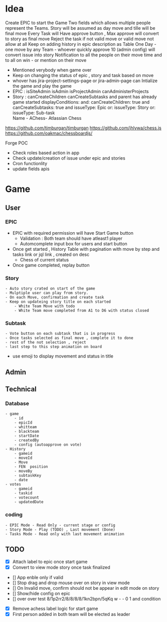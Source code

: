 # Idea

Create EPIC to start the Game
Two fields which allows multiple people represent the Teams.
Story will be assumed as day move and tille will be final move
Every Task will Have approve button , Max approve will convert to story as final move
Reject the task if not valid move or valid move not allow at all
Keep on adding history in epic description as Table
One Day - one move by any Team - whoever quickly approve 10 (admin config) will convert issue into story
Notification to all the people on their move time and to all on win - or mention on their move
- Mentioned verybody when game over
- Keep on changing the status of epic , story and task based on move
- whover has jira-project-settings-page or jira-admin-page can Intialize the game and play the game
- EPIC : isSiteAdmin isAdmin isProjectAdmin canAdministerProjects
- Story : canCreateChildren canCreateSubtasks and parent has already game started 
      displayConditions:
        and:
          canCreateChildren: true
          and
          canCreateSubtasks: true
          and 
            issueType: Epic
            or:
            issueType: Story
            or:
            issueType: Sub-task        
Name - AChess- Atlassian Chess

https://github.com/timburgan/timburgan
https://github.com/jhlywa/chess.js
https://github.com/oakmac/chessboardjs/

Forge POC
 - Check roles based action in app
 - Check update/creation of issue under epic and stories
 - Cron functionlity
 - update fields apis

# Game
## User
### EPIC
 - EPIC with required permission will have Start Game button
    - Validation : Both team should have atleast1 player
    - Automcomplete input box for users and start button
 - Once get started , History Table with pagination with move by step and tasks link or jql link , created on desc
    - Chess of current status
 - Once game completed, replay button 
### Story
    - Auto story crated on start of the game
    - Mulptiple user can play from story.
    - On each Move, confirmation and create task
    - Keep on updateing story title on each started
        - White Team Move with todo
        - White Team move completed from A1 to D6 with status closed
### Subtask
    - Vote button on each subtask that is in progress
    - Once tasks selected as final move , complete it to done
    - rest of the not selection , reject
    - last step to this step animation on board
- use emoji to display movement and status in title


## Admin

## Technical
### Database
    - game 
        - id
        - epicId
        - whitteam
        - blackteam
        - startDate
        - createdBy
        - config (autoapprove on vote)
    - History
        - gameid
        - moveId
        - Move 
        - FEN  position
        - moveBy
        - subtaskKey
        - date
    - votes
        - gameid
        - taskid
        - votecount
        - updatedDate
### coding
    - EPIC Mode - Read Only - current stage or config
    - Story Mode - Play (TODO) , Last movement (Done)
    - Tasks Mode - Read only with last movement animation


## TODO
- [x] Attach label to epic once start game
- [x] Convert to view mode story once task finalized
- [] App enble only if valid
- [] Stop drag and drop mouse over on story in view mode
- [] On Invalid move, confirm should not be appear in edit mode on story
- [] Show/hide config on epic
- [] over over test 8/1p2rr2/8/8/8/8/1kn2bpn/5qKq w - - 0 1 and condition
- [x] Remove achess label logic for start game
- [x]  First person added in both team will be elected as leader